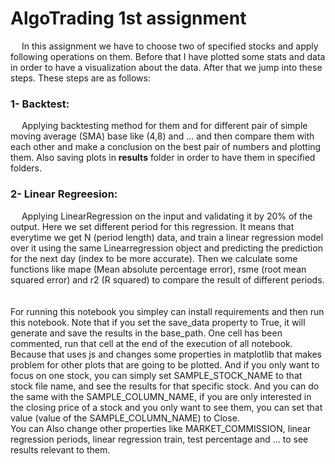 # AlgoTrading 1st assignment
&emsp; In this assignment we have to choose two of specified stocks and apply following operations on them. Before that I have plotted some stats and data in order to have a visualization about the data. After that we jump into these steps. These steps are as follows:
<br/>

### 1- Backtest:
&emsp; Applying backtesting method for them and for different pair of simple moving average (SMA) base like (4,8) and ... and then compare them with each other and make a conclusion on the best pair of numbers and plotting them. Also saving plots in **results** folder in order to have them in specified folders. 
<br/>

### 2- Linear Regreesion:
&emsp; Applying LinearRegression on the input and validating it by 20% of the output. Here we set different period for this regression. It means that everytime we get N (period length) data, and train a linear regression model over it using the same Linearregression object and predicting the prediction for the next day (index to be more accurate). Then we calculate some functions like mape (Mean absolute percentage error), rsme (root mean squared error) and r2 (R squared) to compare the result of different periods.
<br/>
<br/>
<br/>
For running this notebook you simpley can install requirements and then run this notebook. Note that if you set the save_data property to True, it will generate and save the results in the base_path.
One cell has been commented, run that cell at the end of the execution of all notebook. Because that uses js and changes some properties in matplotlib that makes problem for other plots that are going to be plotted.
And if you only want to focus on one stock, you can simply set SAMPLE_STOCK_NAME to that stock file name, and see the results for that specific stock. And you can do the same with the SAMPLE_COLUMN_NAME, if you are only interested in the closing price of a stock and you only want to see them, you can set that value (value of the SAMPLE_COLUMN_NAME) to Close.
<br/>
You can Also change other properties like MARKET_COMMISSION, linear regression periods, linear regression train, test percentage and ... to see results relevant to them. 

